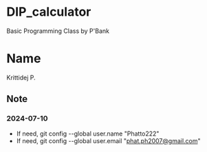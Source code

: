 # DIP_calculator
Basic Programming Class by P'Bank

# Name
Krittidej P.

## Note
### 2024-07-10

- If need, git config --global user.name "Phatto222"
- If need, git config --global user.email "phat.ph2007@gmail.com"

